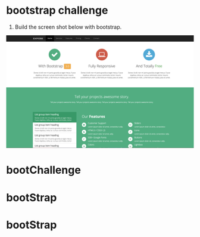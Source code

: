 # bootstrap challenge


1. Build the screen shot below with bootstrap.

![screen shot](bootstrap-challenge.png)


# bootChallenge
# bootStrap
# bootStrap
